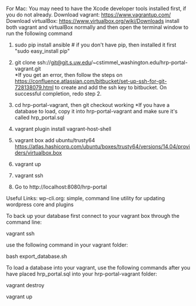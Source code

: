 For Mac:
You may need to have the Xcode developer tools installed first, if you do not already.
Download vagrant: https://www.vagrantup.com/ Download virtualBox: https://www.virtualbox.org/wiki/Downloads install both vagrant and virtualBox normally and then open the terminal window to run the following command

1. sudo pip install ansible # if you don't have pip, then installed it first "sudo easy_install pip"

2. git clone ssh://git@git.s.uw.edu/~cstimmel_washington.edu/hrp-portal-vagrant.git<br />
 *If you get an error, then follow the steps on https://confluence.atlassian.com/bitbucket/set-up-ssh-for-git-728138079.html to create and add the ssh key to bitbucket. On successful completion, redo step 2.

3. cd hrp-portal-vagrant, then git checkout working
 *If you have a database to load, copy it into hrp-portal-vagrant and make sure it's called hrp_portal.sql

4. vagrant plugin install vagrant-host-shell

5. vagrant box add ubuntu/trusty64 https://atlas.hashicorp.com/ubuntu/boxes/trusty64/versions/14.04/providers/virtualbox.box

6. vagrant up

7. vagrant ssh

8. Go to http://localhost:8080/hrp-portal

Useful Links:
wp-cli.org: simple, command line utility for updating wordpress core and plugins

To back up your database first connect to your vagrant box through the command line:

vagrant ssh

 use the following command in your vagrant folder:

bash export_database.sh

To load a database into your vagrant, use the following commands after you have placed hrp_portal.sql into your hrp-portal-vagrant folder:

vagrant destroy

vagrant up
